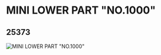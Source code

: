 # MINI LOWER PART "NO.1000"
## 25373
![MINI LOWER PART "NO.1000"](https://lc-www-live-s.legocdn.com/media/bricks/5/2/6139272.jpg)